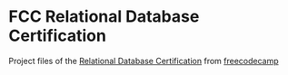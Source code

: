 # FCC Relational Database Certification

Project files of the [Relational Database Certification](https://www.freecodecamp.org/learn/relational-database) from [freecodecamp](https://freecodecamp.org/)